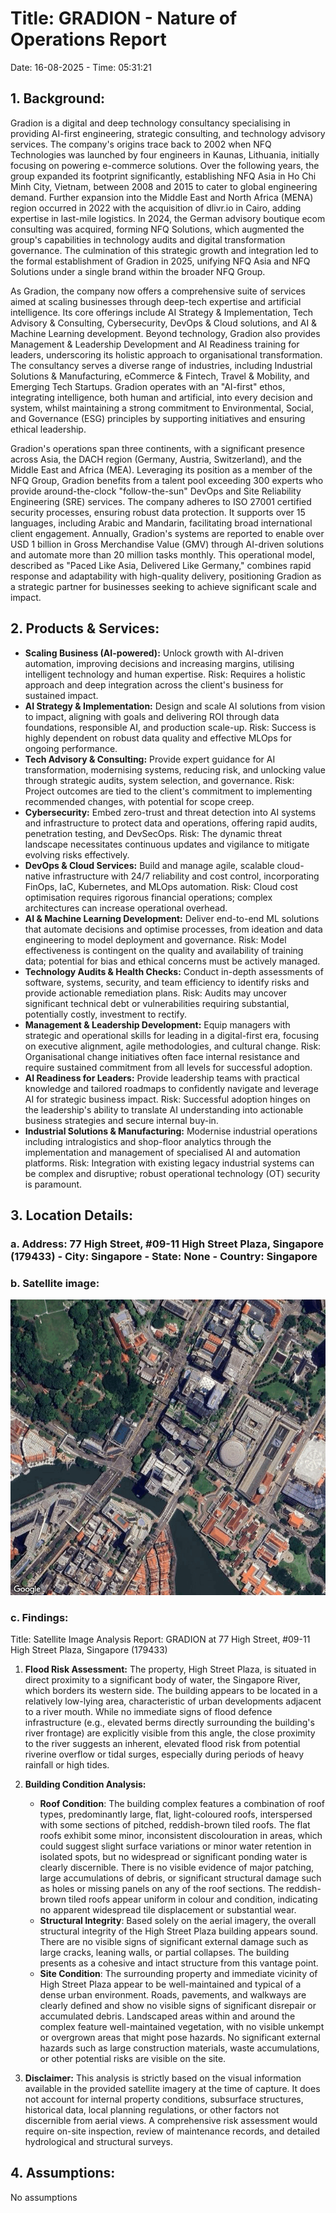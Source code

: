 # Title: GRADION - Nature of Operations Report
Date: 16-08-2025 - Time: 05:31:21

## 1. Background:
Gradion is a digital and deep technology consultancy specialising in providing AI-first engineering, strategic consulting, and technology advisory services. The company's origins trace back to 2002 when NFQ Technologies was launched by four engineers in Kaunas, Lithuania, initially focusing on powering e-commerce solutions. Over the following years, the group expanded its footprint significantly, establishing NFQ Asia in Ho Chi Minh City, Vietnam, between 2008 and 2015 to cater to global engineering demand. Further expansion into the Middle East and North Africa (MENA) region occurred in 2022 with the acquisition of dlivr.io in Cairo, adding expertise in last-mile logistics. In 2024, the German advisory boutique ecom consulting was acquired, forming NFQ Solutions, which augmented the group's capabilities in technology audits and digital transformation governance. The culmination of this strategic growth and integration led to the formal establishment of Gradion in 2025, unifying NFQ Asia and NFQ Solutions under a single brand within the broader NFQ Group.

As Gradion, the company now offers a comprehensive suite of services aimed at scaling businesses through deep-tech expertise and artificial intelligence. Its core offerings include AI Strategy & Implementation, Tech Advisory & Consulting, Cybersecurity, DevOps & Cloud solutions, and AI & Machine Learning development. Beyond technology, Gradion also provides Management & Leadership Development and AI Readiness training for leaders, underscoring its holistic approach to organisational transformation. The consultancy serves a diverse range of industries, including Industrial Solutions & Manufacturing, eCommerce & Fintech, Travel & Mobility, and Emerging Tech Startups. Gradion operates with an "AI-first" ethos, integrating intelligence, both human and artificial, into every decision and system, whilst maintaining a strong commitment to Environmental, Social, and Governance (ESG) principles by supporting initiatives and ensuring ethical leadership.

Gradion's operations span three continents, with a significant presence across Asia, the DACH region (Germany, Austria, Switzerland), and the Middle East and Africa (MEA). Leveraging its position as a member of the NFQ Group, Gradion benefits from a talent pool exceeding 300 experts who provide around-the-clock "follow-the-sun" DevOps and Site Reliability Engineering (SRE) services. The company adheres to ISO 27001 certified security processes, ensuring robust data protection. It supports over 15 languages, including Arabic and Mandarin, facilitating broad international client engagement. Annually, Gradion's systems are reported to enable over USD 1 billion in Gross Merchandise Value (GMV) through AI-driven solutions and automate more than 20 million tasks monthly. This operational model, described as "Paced Like Asia, Delivered Like Germany," combines rapid response and adaptability with high-quality delivery, positioning Gradion as a strategic partner for businesses seeking to achieve significant scale and impact.

## 2. Products & Services:
* **Scaling Business (AI-powered):** Unlock growth with AI-driven automation, improving decisions and increasing margins, utilising intelligent technology and human expertise. Risk: Requires a holistic approach and deep integration across the client's business for sustained impact.
* **AI Strategy & Implementation:** Design and scale AI solutions from vision to impact, aligning with goals and delivering ROI through data foundations, responsible AI, and production scale-up. Risk: Success is highly dependent on robust data quality and effective MLOps for ongoing performance.
* **Tech Advisory & Consulting:** Provide expert guidance for AI transformation, modernising systems, reducing risk, and unlocking value through strategic audits, system selection, and governance. Risk: Project outcomes are tied to the client's commitment to implementing recommended changes, with potential for scope creep.
* **Cybersecurity:** Embed zero-trust and threat detection into AI systems and infrastructure to protect data and operations, offering rapid audits, penetration testing, and DevSecOps. Risk: The dynamic threat landscape necessitates continuous updates and vigilance to mitigate evolving risks effectively.
* **DevOps & Cloud Services:** Build and manage agile, scalable cloud-native infrastructure with 24/7 reliability and cost control, incorporating FinOps, IaC, Kubernetes, and MLOps automation. Risk: Cloud cost optimisation requires rigorous financial operations; complex architectures can increase operational overhead.
* **AI & Machine Learning Development:** Deliver end-to-end ML solutions that automate decisions and optimise processes, from ideation and data engineering to model deployment and governance. Risk: Model effectiveness is contingent on the quality and availability of training data; potential for bias and ethical concerns must be actively managed.
* **Technology Audits & Health Checks:** Conduct in-depth assessments of software, systems, security, and team efficiency to identify risks and provide actionable remediation plans. Risk: Audits may uncover significant technical debt or vulnerabilities requiring substantial, potentially costly, investment to rectify.
* **Management & Leadership Development:** Equip managers with strategic and operational skills for leading in a digital-first era, focusing on executive alignment, agile methodologies, and cultural change. Risk: Organisational change initiatives often face internal resistance and require sustained commitment from all levels for successful adoption.
* **AI Readiness for Leaders:** Provide leadership teams with practical knowledge and tailored roadmaps to confidently navigate and leverage AI for strategic business impact. Risk: Successful adoption hinges on the leadership's ability to translate AI understanding into actionable business strategies and secure internal buy-in.
* **Industrial Solutions & Manufacturing:** Modernise industrial operations including intralogistics and shop-floor analytics through the implementation and management of specialised AI and automation platforms. Risk: Integration with existing legacy industrial systems can be complex and disruptive; robust operational technology (OT) security is paramount.

## 3. Location Details: 
### a. Address: 77 High Street, #09-11 High Street Plaza, Singapore (179433) - City: Singapore - State: None - Country: Singapore
### b. Satellite image:
![Satellite Image](satellite_images\gradion_satellite.png)
### c. Findings: 
Title: Satellite Image Analysis Report: GRADION at 77 High Street, #09-11 High Street Plaza, Singapore (179433)

1.  **Flood Risk Assessment:**
    The property, High Street Plaza, is situated in direct proximity to a significant body of water, the Singapore River, which borders its western side. The building appears to be located in a relatively low-lying area, characteristic of urban developments adjacent to a river mouth. While no immediate signs of flood defence infrastructure (e.g., elevated berms directly surrounding the building's river frontage) are explicitly visible from this angle, the close proximity to the river suggests an inherent, elevated flood risk from potential riverine overflow or tidal surges, especially during periods of heavy rainfall or high tides.

2.  **Building Condition Analysis:**
    *   **Roof Condition**: The building complex features a combination of roof types, predominantly large, flat, light-coloured roofs, interspersed with some sections of pitched, reddish-brown tiled roofs. The flat roofs exhibit some minor, inconsistent discolouration in areas, which could suggest slight surface variations or minor water retention in isolated spots, but no widespread or significant ponding water is clearly discernible. There is no visible evidence of major patching, large accumulations of debris, or significant structural damage such as holes or missing panels on any of the roof sections. The reddish-brown tiled roofs appear uniform in colour and condition, indicating no apparent widespread tile displacement or substantial wear.
    *   **Structural Integrity**: Based solely on the aerial imagery, the overall structural integrity of the High Street Plaza building appears sound. There are no visible signs of significant external damage such as large cracks, leaning walls, or partial collapses. The building presents as a cohesive and intact structure from this vantage point.
    *   **Site Condition**: The surrounding property and immediate vicinity of High Street Plaza appear to be well-maintained and typical of a dense urban environment. Roads, pavements, and walkways are clearly defined and show no visible signs of significant disrepair or accumulated debris. Landscaped areas within and around the complex feature well-maintained vegetation, with no visible unkempt or overgrown areas that might pose hazards. No significant external hazards such as large construction materials, waste accumulations, or other potential risks are visible on the site.

3.  **Disclaimer:**
    This analysis is strictly based on the visual information available in the provided satellite imagery at the time of capture. It does not account for internal property conditions, subsurface structures, historical data, local planning regulations, or other factors not discernible from aerial views. A comprehensive risk assessment would require on-site inspection, review of maintenance records, and detailed hydrological and structural surveys.

## 4. Assumptions:
No assumptions